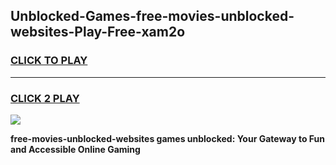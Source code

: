 
## Unblocked-Games-free-movies-unblocked-websites-Play-Free-xam2o
<h3>
<a href="https://premium76.site?title=free-movies-unblocked-websites&ref=18A1">CLICK TO PLAY</a></h3>
<hr>

<h3>
<a href="https://premium76.site?title=free-movies-unblocked-websites&ref=18A1">CLICK 2 PLAY</a>
  
</h3>

<a href="https://premium76.site?title=free-movies-unblocked-websites&ref=18A1"><img src="https://clearcache.store/games.png"></a>


**free-movies-unblocked-websites games unblocked: Your Gateway to Fun and Accessible Online Gaming**
